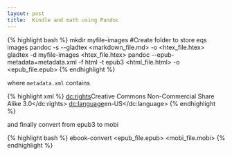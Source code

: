 ```yaml
---
layout: post
title:  Kindle and math using Pandoc
---
```


{% highlight bash %}
    mkdir myfile-images #Create folder to store eqs images
    pandoc -s --gladtex <markdown_file.md> -o <htex_file.htex>
    gladtex -d myfile-images <htex_file.htex>
    pandoc --epub-metadata=metadata.xml -f html -t epub3 <html_file.html> -o <epub_file.epub>
{% endhighlight %}  

where `metadata.xml` contains

{% highlight xml %}
    <dc:rights>Creative Commons Non-Commercial Share Alike 3.0</dc:rights>
    <dc:language>en-US</dc:language>
{% endhighlight %} 

and finally convert from epub3 to mobi

{% highlight bash %}
   ebook-convert <epub_file.epub> <mobi_file.mobi> 
{% endhighlight %}  

